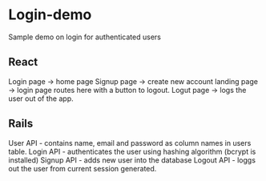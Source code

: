 # Login-demo
Sample demo on login for authenticated users

## React
Login page -> home page
Signup page -> create new account
landing page -> login page routes here with a button to logout.
Logut page -> logs the user out of the app.

## Rails
User API - contains name, email and password as column names in users table.
Login API - authenticates the user using hashing algorithm (bcrypt is installed)
Signup API - adds new user into the database
Logout API - loggs out the user from current session generated.
